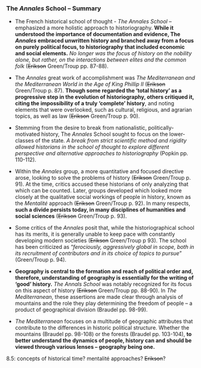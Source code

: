 ### The _Annales_ School – Summary

- The French historical school of thought - _The Annales School_ – emphasized a more holistic approach to historiography. **While it understood the importance of documentation and evidence, The _Annales_ embraced unwritten history and branched away from a focus on purely political focus, to historiography that included economic and social elements.** _No longer was the focus of history on the nobility alone, but rather, on the interactions between elites and the common folk_ (~~Erikson~~ Green/Troup pp. 87-88).

- The _Annales_ great work of accomplishment was _The Mediterranean and the Mediterranean World in the Age of King Phillip II_ (~~Erikson~~ Green/Troup p. 87). **Though some regarded the ‘total history’ as a progressive step in the evolution of historiography, others critiqued it, citing the impossibility of a truly ‘complete’ history**, and noting elements that were overlooked, such as cultural, religious, and agrarian topics, as well as law (~~Erikson~~ Green/Troup p. 90).

- Stemming from the desire to break from nationalistic, politically-motivated history, The _Annales_ School sought to focus on the lower-classes of the state. _A break from strict scientific method and rigidity allowed historians in the school of thought to explore different perspective and alternative approaches to historiography_ (Popkin pp. 110-112).

- Within the _Annales_ group, a more quantitative and focused directive arose, looking to solve the problems of history (~~Erikson~~ Green/Troup p. 91). At the time, critics accused these historians of only analyzing that which can be counted. Later, groups developed which looked more closely at the qualitative social workings of people in history, known as the _Mentalité_ approach (~~Erikson~~ Green/Troup p. 92). In many respects, **such a divide persists today, in many disciplines of humanities and social sciences** (~~Erikson~~ Green/Troup p. 93).

- Some critics of the _Annales_ posit that, while the historiographical school has its merits, it is generally unable to keep pace with constantly developing modern societies (~~Erikson~~ Green/Troup p 93). The school has been criticized as “_ferociously, aggressively global in scope, both in its recruitment of contributors and in its choice of topics to pursue_” (Green/Troup p. 94).

- **Geography is central to the formation and reach of political order and, therefore, understanding of geography is essentially for the writing of ‘good’ history.** _The Annals School_ was notably recognized for its focus on this aspect of history (~~Erikson~~ Green/Troup pp. 88-90). In _The Mediterranean_, these assertions are made clear through analysis of mountains and the role they play determining the freedom of people – a product of geographical division (Braudel pp. 98-99).

- _The Mediterranean_ focuses on a multitude of geographic attributes that contribute to the differences in historic political structure. Whether the mountains (Braudel pp. 98-108) or the forests (Braudel pp. 103-104), **to better understand the dynamics of people, history can and should be viewed through various lenses – geography being one.**

8.5: concepts of historical time? mentalité approaches? ~~Erikson~~?
